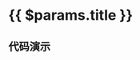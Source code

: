 # {{ $params.title }}

<template v-if="$params.desc">
{{ $params.desc }}
</template>

## 代码演示

<!-- @content -->
